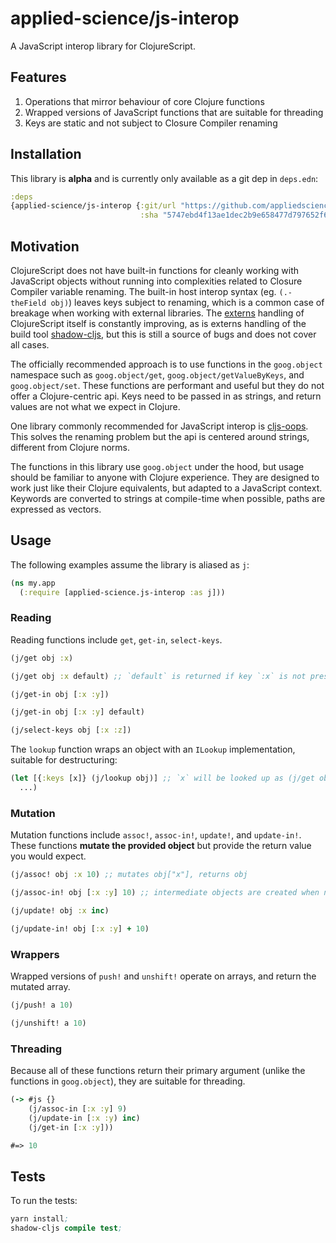 # applied-science/js-interop

A JavaScript interop library for ClojureScript.

## Features

1. Operations that mirror behaviour of core Clojure functions
2. Wrapped versions of JavaScript functions that are suitable for threading
3. Keys are static and not subject to Closure Compiler renaming

## Installation

This library is **alpha** and is currently only available as a git dep in `deps.edn`:

```clj
:deps
{applied-science/js-interop {:git/url "https://github.com/appliedsciencestudio/js-interop"
                             :sha "5747ebd4f13ae1dec2b9e658477d797652f690ba"}}
```

## Motivation

ClojureScript does not have built-in functions for cleanly working with JavaScript
objects without running into complexities related to Closure Compiler variable renaming.
The built-in host interop syntax (eg. `(.-theField obj)`) leaves keys subject to renaming,
which is a common case of breakage when working with external libraries. The [externs](https://clojurescript.org/guides/externs)
handling of ClojureScript itself is constantly improving, as is externs handling of the
build tool [shadow-cljs](https://shadow-cljs.github.io/docs/UsersGuide.html#infer-externs), but this is still
a source of bugs and does not cover all cases.

The officially recommended approach is to use functions in the `goog.object` namespace such
as `goog.object/get`, `goog.object/getValueByKeys`, and `goog.object/set`. These functions are
performant and useful but they do not offer a Clojure-centric api. Keys need to be passed in as strings,
and return values are not what we expect in Clojure.

One library commonly recommended for JavaScript interop is [cljs-oops](https://github.com/binaryage/cljs-oops). This solves
the renaming problem but the api is centered around strings, different from Clojure norms.

The functions in this library use `goog.object` under the hood, but usage should be familiar to
anyone with Clojure experience. They are designed to work just like their Clojure equivalents,
but adapted to a JavaScript context. Keywords are converted to strings at compile-time when
possible, paths are expressed as vectors.

## Usage

The following examples assume the library is aliased as `j`:

```clj
(ns my.app
  (:require [applied-science.js-interop :as j]))
```

### Reading

Reading functions include `get`, `get-in`, `select-keys`.

```clj
(j/get obj :x)

(j/get obj :x default) ;; `default` is returned if key `:x` is not present

(j/get-in obj [:x :y])

(j/get-in obj [:x :y] default)

(j/select-keys obj [:x :z])
```

The `lookup` function wraps an object with an `ILookup` implementation, suitable for destructuring:

```clj
(let [{:keys [x]} (j/lookup obj)] ;; `x` will be looked up as (j/get obj :x)
  ...)
```

### Mutation

Mutation functions include `assoc!`, `assoc-in!`, `update!`, and `update-in!`. These functions
**mutate the provided object** but provide the return value you would expect.

```clj
(j/assoc! obj :x 10) ;; mutates obj["x"], returns obj

(j/assoc-in! obj [:x :y] 10) ;; intermediate objects are created when not present

(j/update! obj :x inc)

(j/update-in! obj [:x :y] + 10)
```

### Wrappers

Wrapped versions of `push!` and `unshift!` operate on arrays, and return the mutated array.

```clj
(j/push! a 10)

(j/unshift! a 10)
```

### Threading

Because all of these functions return their primary argument (unlike the functions in `goog.object`),
they are suitable for threading.

```clj
(-> #js {}
    (j/assoc-in [:x :y] 9)
    (j/update-in [:x :y) inc)
    (j/get-in [:x :y]))

#=> 10
```

## Tests

To run the tests:

```clj
yarn install;
shadow-cljs compile test;
```